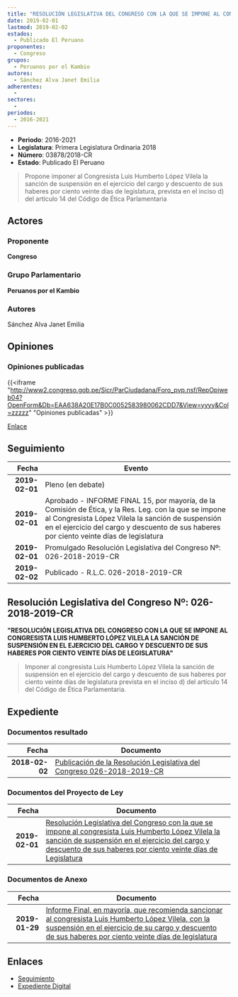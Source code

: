 ```yaml
---
title: "RESOLUCIÓN LEGISLATIVA DEL CONGRESO CON LA QUE SE IMPONE AL CONGRESISTA LUIS HUMBERTO LÓPEZ VILELA LA SANCIÓN DE SUSPENSIÓN EN EL EJERCICIO DEL CARGO Y DESCUENTO DE SUS HABERES POR CIENTO VEINTE DÍAS DE LEGISLATURA"
date: 2019-02-01
lastmod: 2019-02-02
estados: 
  - Publicado El Peruano
proponentes: 
  - Congreso
grupos: 
  - Peruanos por el Kambio
autores: 
  - Sánchez Alva Janet Emilia
adherentes: 
  - 
sectores: 
  - 
periodos: 
  - 2016-2021
---
```


- **Periodo**: 2016-2021
- **Legislatura**: Primera Legislatura Ordinaria 2018
- **Número**: 03878/2018-CR
- **Estado**: Publicado El Peruano

> Propone imponer al Congresista Luis Humberto López Vilela la sanción de suspensión en el ejercicio del cargo y descuento de sus haberes por ciento veinte días de legislatura, prevista en el inciso d) del artículo 14 del Código de Ética Parlamentaria


## Actores

### Proponente

**Congreso**

### Grupo Parlamentario

**Peruanos por el Kambio**

### Autores

Sánchez Alva Janet Emilia


## Opiniones

### Opiniones publicadas

{{<iframe "http://www2.congreso.gob.pe/Sicr/ParCiudadana/Foro_pvp.nsf/RepOpiweb04?OpenForm&Db=EAA638A20E17B0C0052583980062CDD7&View=yyyy&Col=zzzzz" "Opiniones publicadas" >}}

[Enlace](http://www2.congreso.gob.pe/Sicr/ParCiudadana/Foro_pvp.nsf/RepOpiweb04?OpenForm&Db=EAA638A20E17B0C0052583980062CDD7&View=yyyy&Col=zzzzz)

## Seguimiento

| Fecha | Evento |
|------:|--------|
| **2019-02-01** | Pleno (en debate)|
| **2019-02-01** | Aprobado - INFORME FINAL 15, por mayoría, de la Comisión de Ética, y la Res. Leg. con la que se impone al Congresista López Vilela la sanción de suspensión en el ejercicio del cargo y descuento de sus haberes por ciento veinte días de legislatura|
| **2019-02-01** | Promulgado Resolución Legislativa del Congreso Nº: 026-2018-2019-CR|
| **2019-02-02** | Publicado - R.L.C. 026-2018-2019-CR|

## Resolución Legislativa del Congreso Nº: 026-2018-2019-CR

**"RESOLUCIÓN LEGISLATIVA DEL CONGRESO CON LA QUE SE IMPONE AL CONGRESISTA LUIS HUMBERTO LÓPEZ VILELA LA SANCIÓN DE SUSPENSIÓN EN EL EJERCICIO DEL CARGO Y DESCUENTO DE SUS HABERES POR CIENTO VEINTE DÍAS DE LEGISLATURA"**

> Imponer al congresista Luis Humberto López Vilela la sanción de suspensión en el ejercicio del cargo y descuento de sus haberes por ciento veinte días de legislatura prevista en el inciso d) del artículo 14 del Código de Ética Parlamentaria.


## Expediente


### Documentos resultado

| Fecha | Documento |
|------:|--------|
| **2018-02-02** | [Publicación de la Resolución Legislativa del Congreso 026-2018-2019-CR](http://www.leyes.congreso.gob.pe/Documentos/2016_2021/Resolucion_del_Congreso/RLC-026-2018-2019-CR.pdf) |

### Documentos del Proyecto de Ley

| Fecha | Documento |
|------:|--------|
| **2019-02-01** | [Resolución Legislativa del Congreso con la que se impone al congresista Luis Humberto López Vilela la sanción de suspensión en el ejercicio del cargo y descuento de sus haberes por ciento veinte días de Legislatura](http://www.leyes.congreso.gob.pe/Documentos/2016_2021/Proyectos_de_Ley_y_de_Resoluciones_Legislativas/PL0387820190201.pdf) |

### Documentos de Anexo

| Fecha | Documento |
|------:|--------|
| **2019-01-29** | [Informe Final, en mayoría, que recomienda sancionar al congresista Luis Humberto López Vilela, con la suspensión en el ejercicio de su cargo y descuento de sus haberes por ciento veinte días de legislatura](http://www.leyes.congreso.gob.pe/Documentos/2016_2021/Informes/Comision_de_Etica/INF-FINAL-15.pdf) |

## Enlaces 

- [Seguimiento](http://www2.congreso.gob.pe/Sicr/TraDocEstProc/CLProLey2016.nsf/f7fff46988ca05b1052578e100829cc7/4ec27db2a3b03e1e0525839400754259?OpenDocument)
- [Expediente Digital](http://www2.congreso.gob.pe/Sicr/TraDocEstProc/CLProLey2016.nsf/f7fff46988ca05b1052578e100829cc7/4ec27db2a3b03e1e0525839400754259?OpenDocument&Click=05257FB7005EB655.eb71d0cf91d8294e05256cdf006b5706/$Body/0.1C6C)
